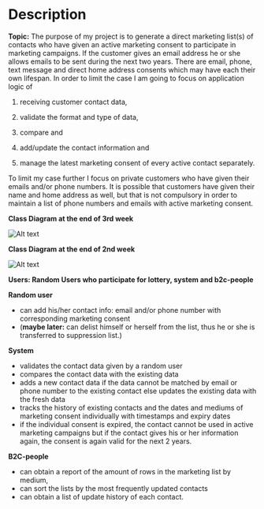 ﻿# Description

__Topic:__ The purpose of my project is to generate a direct marketing list(s) of contacts who have given an active marketing consent to participate in marketing campaigns. If the customer gives an email address he or she allows emails to be sent during the next two years. There are email, phone, text message and direct home address consents which may have each their own lifespan. In order to limit the case I am going to focus on application logic of 

1) receiving customer contact data, 

2) validate the format and type of data, 

3) compare and 

4) add/update the contact information and 

5) manage the latest marketing consent of every active contact separately. 

To limit my case further I focus on private customers who have given their emails and/or phone numbers. It is possible that customers have given their name and home address as well, but that is not compulsory in order to maintain a list of phone numbers and emails with active marketing consent.

__Class Diagram at the end of 3rd week__

![Alt text](https://github.com/rikumleppanen/direct-marketing-list/blob/master/documentation/Class%20DiagramUpD1.png "Class Diagram (Updated #1")

__Class Diagram at the end of 2nd week__

![Alt text](https://github.com/rikumleppanen/direct-marketing-list/blob/master/documentation/Class%20Diagram1.png "Class Diagram")


__Users: Random Users who participate for lottery, system and b2c-people__

__Random user__
- can add his/her contact info: email and/or phone number with corresponding marketing consent
- (__maybe later:__ can delist himself or herself from the list, thus he or she is transferred to suppression list.)

__System__
- validates the contact data given by a random user
- compares the contact data with the existing data
- adds a new contact data if the data cannot be matched by email or phone number to the existing contact else updates the existing data with the fresh data
- tracks the history of existing contacts and the dates and mediums of marketing consent individually with timestamps and expiry dates
- if the individual consent is expired, the contact cannot be used in active marketing campaigns but if the contact gives his or her information again, the consent is again valid for the next 2 years.

__B2C-people__
- can obtain a report of the amount of rows in the marketing list by medium, 
- can sort the lists by the most frequently updated contacts 
- can obtain a list of update history of each contact.



